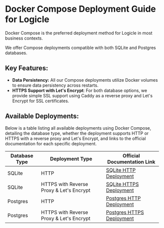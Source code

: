 # Docker Compose Deployment Guide for Logicle

Docker Compose is the preferred deployment method for Logicle in most business contexts.

We offer Compose deployments compatible with both SQLite and Postgres databases.

## Key Features:
- **Data Persistency:** All our Compose deployments utilize Docker volumes to ensure data persistency across restarts.
- **HTTPS Support with Let's Encrypt**: For both database options, we provide simple SSL support using Caddy as a reverse proxy and Let's Encrypt for SSL certificates.


## Available Deployments:

Below is a table listing all available deployments using Docker Compose, detailing the database type, whether the deployment supports HTTP or HTTPS with a reverse proxy and Let's Encrypt, and links to the official documentation for each specific deployment.

| Database Type | Deployment Type                         | Official Documentation Link                    |
|---------------|-----------------------------------------|------------------------------------------------|
| SQLite        | HTTP                                    | [SQLite HTTP Deployment](./sqlite/README.md)                    |
| SQLite        | HTTPS with Reverse Proxy & Let's Encrypt| [SQLite HTTPS Deployment](./sqlite/letsencrypt-caddy-reverse-proxy/README.md)                   |
| Postgres      | HTTP                                    | [Postgres HTTP Deployment](./postgres/README.md)                  |
| Postgres      | HTTPS with Reverse Proxy & Let's Encrypt| [Postgres HTTPS Deployment](./postgres/letsencrypt-caddy-reverse-proxy/README.md)                 |